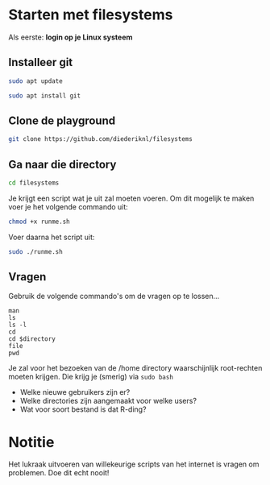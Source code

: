 # Starten met filesystems

Als eerste: **login op je Linux systeem**

## Installeer git

```bash
sudo apt update
```

```bash
sudo apt install git
```



## Clone de playground

```bash
git clone https://github.com/diederiknl/filesystems
```

## Ga naar die directory

```bash
cd filesystems
```

Je krijgt een script wat je uit zal moeten voeren. Om dit mogelijk te maken voer je het volgende commando uit:

```bash
chmod +x runme.sh
```

Voer daarna het script uit:

```bash
sudo ./runme.sh
```

## Vragen

Gebruik de volgende commando's om de vragen op te lossen...

```
man
ls
ls -l
cd
cd $directory
file
pwd
```

Je zal voor het bezoeken van de /home directory waarschijnlijk root-rechten moeten krijgen. Die krijg je (smerig) via ```sudo bash```

* Welke nieuwe gebruikers zijn er?
* Welke directories zijn aangemaakt voor welke users?
* Wat voor soort bestand is dat R-ding?

# Notitie

Het lukraak uitvoeren van willekeurige scripts van het internet is vragen om problemen. Doe dit echt nooit!
